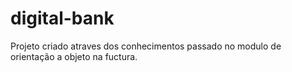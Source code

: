 # digital-bank
Projeto criado atraves dos conhecimentos passado no modulo de orientação a objeto na fuctura.
